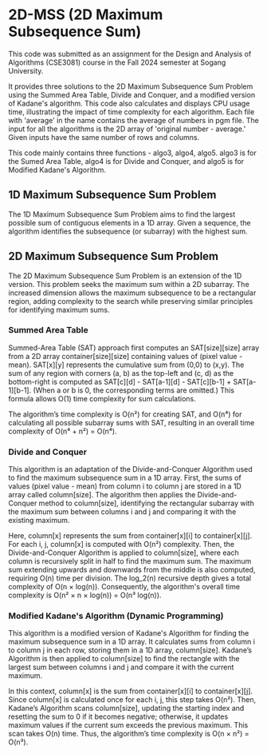 # 2D-MSS (2D Maximum Subsequence Sum)

This code was submitted as an assignment for the Design and Analysis of Algorithms (CSE3081) course in the Fall 2024 semester at Sogang University.


It provides three solutions to the 2D Maximum Subsequence Sum Problem using the Summed Area Table, Divide and Conquer, and a modified version of Kadane's algorithm.
This code also calculates and displays CPU usage time, illustrating the impact of time complexity for each algorithm. Each file with 'average' in the name contains the average of numbers in pgm file. The input for all the algorithms is the 2D array of 'original number - average.' Given inputs have the same number of rows and columns.

This code mainly contains three functions - algo3, algo4, algo5.
algo3 is for the Sumed Area Table, algo4 is for Divide and Conquer, and algo5 is for Modified Kadane's Algorithm.

## 1D Maximum Subsequence Sum Problem 

The 1D Maximum Subsequence Sum Problem aims to find the largest possible sum of contiguous elements in a 1D array. Given a sequence, the algorithm identifies the subsequence (or subarray) with the highest sum.

## 2D Maximum Subsequence Sum Problem

The 2D Maximum Subsequence Sum Problem is an extension of the 1D version. This problem seeks the maximum sum within a 2D subarray. The increased dimension allows the maximum subsequence to be a rectangular region, adding complexity to the search while preserving similar principles for identifying maximum sums.

### Summed Area Table

Summed-Area Table (SAT) approach first computes an SAT[size][size] array from a 2D array container[size][size] containing values of (pixel value - mean). SAT[x][y] represents the cumulative sum from (0,0) to (x,y). The sum of any region with corners (a, b) as the top-left and (c, d) as the bottom-right is computed as SAT[c][d] - SAT[a-1][d] - SAT[c][b-1] + SAT[a-1][b-1]. (When a or b is 0, the corresponding terms are omitted.) This formula allows O(1) time complexity for sum calculations.

The algorithm’s time complexity is O(n²) for creating SAT, and O(n⁴) for calculating all possible subarray sums with SAT, resulting in an overall time complexity of O(n⁴ + n²) = O(n⁴).

### Divide and Conquer

This algorithm is an adaptation of the Divide-and-Conquer Algorithm used to find the maximum subsequence sum in a 1D array. First, the sums of values (pixel value - mean) from column i to column j are stored in a 1D array called column[size]. The algorithm then applies the Divide-and-Conquer method to column[size], identifying the rectangular subarray with the maximum sum between columns i and j and comparing it with the existing maximum.

Here, column[x] represents the sum from container[x][i] to container[x][j]. For each i, j, column[x] is computed with O(n²) complexity. Then, the Divide-and-Conquer Algorithm is applied to column[size], where each column is recursively split in half to find the maximum sum. The maximum sum extending upwards and downwards from the middle is also computed, requiring O(n) time per division. The log_2(n) recursive depth gives a total complexity of O(n × log(n)). Consequently, the algorithm's overall time complexity is O(n² × n × log(n)) = O(n³ log(n)).

### Modified Kadane's Algorithm (Dynamic Programming)

This algorithm is a modified version of Kadane's Algorithm for finding the maximum subsequence sum in a 1D array. It calculates sums from column i to column j in each row, storing them in a 1D array, column[size]. Kadane’s Algorithm is then applied to column[size] to find the rectangle with the largest sum between columns i and j and compare it with the current maximum.

In this context, column[x] is the sum from container[x][i] to container[x][j]. Since column[x] is calculated once for each i, j, this step takes O(n²). Then, Kadane’s Algorithm scans column[size], updating the starting index and resetting the sum to 0 if it becomes negative; otherwise, it updates maximum values if the current sum exceeds the previous maximum. This scan takes O(n) time. Thus, the algorithm’s time complexity is O(n × n²) = O(n³).
